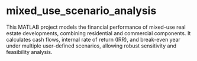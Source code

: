# mixed_use_scenario_analysis
This MATLAB project models the financial performance of mixed-use real estate developments, combining residential and commercial components. It calculates cash flows, internal rate of return (IRR), and break-even year under multiple user-defined scenarios, allowing robust sensitivity and feasibility analysis.
